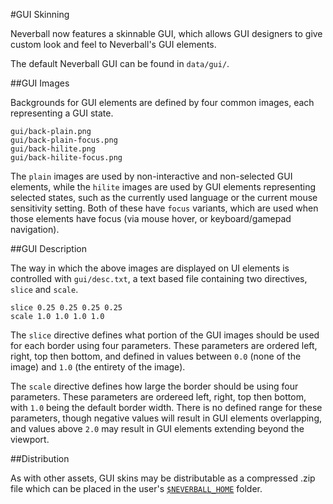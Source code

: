 #GUI Skinning

Neverball now features a skinnable GUI, which allows GUI designers to give custom look and feel to Neverball's GUI elements.

The default Neverball GUI can be found in `data/gui/`.

##GUI Images

Backgrounds for GUI elements are defined by four common images, each representing a GUI state.

```
gui/back-plain.png
gui/back-plain-focus.png
gui/back-hilite.png
gui/back-hilite-focus.png
```
The `plain` images are used by non-interactive and non-selected GUI elements, while the `hilite` images are used by GUI elements representing selected states, such as the currently used language or the current mouse sensitivity setting. Both of these have `focus` variants, which are used when those elements have focus (via mouse hover, or keyboard/gamepad navigation).

##GUI Description

The way in which the above images are displayed on UI elements is controlled with `gui/desc.txt`, a text based file containing two directives, `slice` and `scale`.

```
slice 0.25 0.25 0.25 0.25
scale 1.0 1.0 1.0 1.0
```

The `slice` directive defines what portion of the GUI images should be used for each border using four parameters. These parameters are ordered left, right, top then bottom, and defined in values between `0.0` (none of the image) and `1.0` (the entirety of the image).

The `scale` directive defines how large the border should be using four parameters. These parameters are ordereed left, right, top then bottom, with `1.0` being the default border width. There is no defined range for these parameters, though negative values will result in GUI elements overlapping, and values above `2.0` may result in GUI elements extending beyond the viewport.

##Distribution

As with other assets, GUI skins may be distributable as a compressed .zip file which can be placed in the user's [`$NEVERBALL_HOME`](Paths.md) folder.
